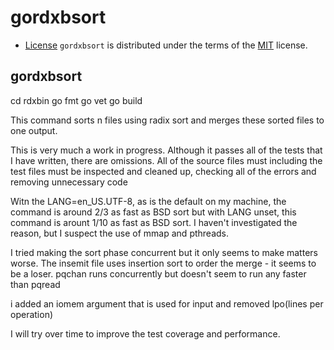 # gordxbsort



- [License](#license)
`gordxbsort` is distributed under the terms of the [MIT](https://spdx.org/licenses/MIT.html) license.


## gordxbsort

cd rdxbin
go fmt
go vet
go build

This command sorts n files using radix sort and merges these sorted
files to one output.

This is very much a work in progress. Although it passes all of the
tests that I have written, there are omissions. All of the source files
must including the test files must be inspected and cleaned up,
checking all of the errors and removing unnecessary code

Witn the LANG=en_US.UTF-8, as is the default on my machine, the command
is around 2/3 as fast as BSD sort but with LANG unset, this command is
arount 1/10 as fast as BSD sort. I haven't investigated the reason, but
I suspect the use of mmap and pthreads.

I tried making the sort phase concurrent but it only seems to make
matters worse. The insemit file useѕ insertion sort to order the merge -
it seems to be a loser.  pqchan runs concurrently but doesn't seem to
run any faster than pqread

i added an iomem argument that is used for input and removed lpo(lines
per operation)

I will try over time to improve the test coverage and performance.


